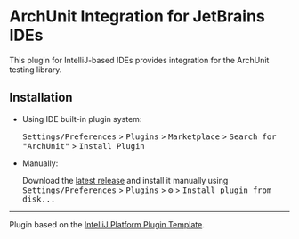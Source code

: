 # ArchUnit Integration for JetBrains IDEs

<!-- Plugin description -->
This plugin for IntelliJ-based IDEs provides integration for the ArchUnit testing library.
<!-- Plugin description end -->

## Installation

- Using IDE built-in plugin system:
  
  <kbd>Settings/Preferences</kbd> > <kbd>Plugins</kbd> > <kbd>Marketplace</kbd> > <kbd>Search for "ArchUnit"</kbd> >
  <kbd>Install Plugin</kbd>
  
- Manually:

  Download the [latest release](https://github.com/picimako/archunit-jetbrains-plugin/releases/latest) and install it manually using
  <kbd>Settings/Preferences</kbd> > <kbd>Plugins</kbd> > <kbd>⚙️</kbd> > <kbd>Install plugin from disk...</kbd>


---
Plugin based on the [IntelliJ Platform Plugin Template][template].

[template]: https://github.com/JetBrains/intellij-platform-plugin-template
